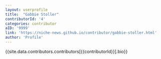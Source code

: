 ```yaml
---
layout: userprofile
title:  "Gabbie Stoller" 
contributorId: '4'
categories: contributor
aID: '9999'
link: 'https://niche-news.github.io/contributor/gabbie-stoller.html'
author: 'Profile'
---
```


{{site.data.contributors.contributors[{{contributorId}}].bio}}
